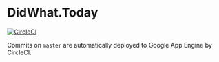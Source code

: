 # DidWhat.Today

[![CircleCI](https://circleci.com/gh/what-today/didwhat.today.svg?style=svg&circle-token=a969b21919616d964f9a0527d6a1609b94335574)](https://circleci.com/gh/what-today/didwhat.today)

Commits on `master` are automatically deployed to Google App Engine by CircleCI.
